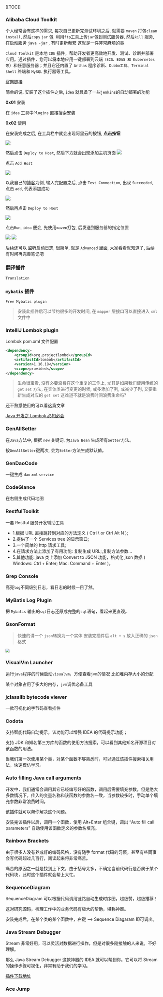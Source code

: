 [[TOC]]

### **Alibaba Cloud Toolkit**

个人经常会有这样的需求, 每次自己更新完测试环境之后, 就需要 `maven` 打包`clean install`, 然后`copy` `jar` 包, 利用`ftp`工具上传`jar`包到测试服务器, 然后`kill` 服务, 在启动服务 `java -jar` , 有时更新频繁 这就是一件非常麻烦的事

`Cloud Toolkit` 是本地 `IDE` 插件，帮助开发者更高效地开发、测试、诊断并部署应用。通过插件，您可以将本地应用一键部署到云端`（ECS、EDAS 和 Kubernetes 等`）和任意服务器；并且它还内置了 `Arthas` 程序诊断、`Dubbo工具`、`Terminal Shell` 终端和 `MySQL` 执行器等工具。

[官网链接](https://www.aliyun.com/product/cloudtoolkit)

简单的说, 安装了这个插件之后, `idea` 就具备了一些`jenkins`的自动部署的功能

**0x01** 安装

在 `idea` 工具中`Plugins` 直接搜索安装

**0x02** 使用

在安装完成之后, 在工具栏中就会出现阿里云的按钮, **点击按钮**

<img src="http://193.112.98.8/atomImg/plugins/20190831235312.png?img" style="zoom:100%;" />

然后点击 `Deploy to Host`, 然后下方就会出现添加主机页面
<img src="http://193.112.98.8/atomImg/plugins/20190831235513.png?img" style="zoom:100%;" />

点击 `Add Host`

<img src="http://193.112.98.8/atomImg/plugins/20190831235536.png?img" style="zoom:100%;" />

以我自己的[博客](www.atomblogs.com)为例, 输入完配置之后, 点击 `Test Connection`, 出现 `Succeeded`, 点击 `add`, 代表添加成功

<img src="http://193.112.98.8/atomImg/plugins/20190831235554.png?img" style="zoom:100%;" />

然后再点击 `Deploy to Host`

<img src="http://193.112.98.8/atomImg/plugins/20190831235602.png?img" style="zoom:100%;" />

点击`Run`, `idea` 便会, 先使用`maven`打包, 后发送到服务器的指定位置

<img src="http://193.112.98.8/atomImg/plugins/20190831235612.png?img" style="zoom:100%;" />

<img src="http://193.112.98.8/atomImg/plugins/20190831235621.png?img" style="zoom:100%;" />

后续还可以 监听启动日志, 很简单, 就是 `Advanced` 里面, 大家看看就知道了,
后续有时间再完善笔记吧




### **翻译插件**

```
Translation
```

### **`mybatis` 插件**

```
Free Mybatis plugin
```

> 安装此插件后可以节约很多的开发时间, 在 `mapper` 层接口可以直接进入 `xml`文件中

### IntelliJ Lombok plugin

Lombok pom.xml 文件配置

```xml
<dependency>
    <groupId>org.projectlombok</groupId>
    <artifactId>lombok</artifactId>
    <version>1.16.18</version>
    <scope>provided</scope>
</dependency>
```

> 生命很宝贵, 没有必要浪费在这个重复的工作上, 尤其是如果我们使用传统的 `get` `set` 方法, 在实体类进行变更的时候, 或多添加了列, 或减少了列, 又要重新生成对应的 `get set` 这难道不就是浪费时间浪费生命吗?

还不熟悉使用的可以看这篇文章

[Java 开发之 Lombok 必知必会](https://juejin.im/post/5cf3edf7e51d454f71439c79)

### GenAllSetter

在`Java`方法中, 根据 `new` 关键词, 为`Java Bean` 生成所有`Setter`方法。

按`GenAllSetter`键两次, 会为`Setter`方法生成默认值。

### GenDaoCode

一键生成 `dao` `xml` `service`



### CodeGlance

在右侧生成代码地图





### RestfulToolkit

一套 Restful 服务开发辅助工具

- 1.根据 URL 直接跳转到对应的方法定义 ( Ctrl \ or Ctrl Alt N );
- 2.提供了一个 Services tree 的显示窗口;
- 3.一个简单的 http 请求工具;
- 4.在请求方法上添加了有用功能: 复制生成 URL;,复制方法参数...
- 5.其他功能: java 类上添加 Convert to JSON 功能，格式化 json 数据 ( Windows: Ctrl + Enter; Mac: Command + Enter )。



### Grep Console

高亮`log`不同级别日志，看日志的时候一目了然。





### MyBatis Log Plugin

把 `Mybatis` 输出的`sql`日志还原成完整的`sql`语句，看起来更直观。





### GsonFormat

> 快速的讲一个 `json`转换为一个实体 安装完插件后 `alt + s` 放入正确的 `json`格式

<img src="http://193.112.98.8/atomImg/plugins/gson_use.gif" style="zoom:80%;" />

### VisualVm Launcher

运行`java`程序的时候启动`visualvm`，方便查看`jvm`的情况 比如堆内存大小的分配

某个对象占用了多大的内存，`jvm`调优必备工具

### jclasslib bytecode viewer

一款可视化的字节码查看插件

### Codota

支持智能代码自动提示，该功能可以增强 IDEA 的代码提示功能；

支持 JDK 和知名第三方库的函数的使用方法搜索，可以看到其他知名开源项目对该函数的用法。

当我们第一次使用某个类，对某个函数不够熟悉时，可以通过该插件搜索相关用法，快速模仿学习。

### Auto filling Java call arguments

开发中，我们通常会调用其它已经编写好的函数，调用后需要填充参数，但是绝大多数情况下，传入的变量名称和该函数的参数名一致，当参数较多时，手动单个填充参数非常浪费时间。

该插件就可以帮你解决这个问题。

安装完该插件以后，调用一个函数，使用 Alt+Enter 组合键，调出 “Auto fill call parameters” 自动使用该函数定义的参数名填充。

### Rainbow Brackets

由于很多人没有养成好的编码风格，没有随手 format 代码的习惯，甚至有些同事会写代码超过几百行，阅读起来将非常痛苦。

痛苦的原因之一就是找到上下文，由于括号太多，不确定当前代码行是否属于某个代码块，此时这个插件就会帮上大忙。

### SequenceDiagram

SequenceDiagram 可以根据代码调用链路自动生成时序图，超级赞，超级推荐！

这对研究源码，梳理工作中的业务代码有极大的帮助，堪称神器。

安装完成后，在某个类的某个函数中，右键 --> Sequence Diagaram 即可调出。

### Java Stream Debugger

Stream 非常好用，可以灵活对数据进行操作，但是对很多刚接触的人来说，不好理解。

那么 Java Stream Debugger 这款神器的 IDEA 就可以帮到你。它可以将 Stream 的操作步骤可视化，非常有助于我们的学习。



[插件下载地址](http://note.youdao.com/noteshare?id=27b8552ba1bd2040235c5e308e7def1c&sub=D458C1C0BB3D402B982F47D03863066A)

### Ace Jump
